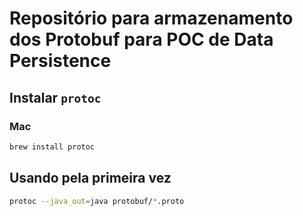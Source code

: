 # Repositório para armazenamento dos Protobuf para POC de Data Persistence

## Instalar `protoc`

### Mac
``` bash
brew install protoc
```

## Usando pela primeira vez

``` bash
protoc --java_out=java protobuf/*.proto
```
